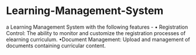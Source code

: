 # Learning-Management-System
a Learning Management System with the following features - • Registration Control: The ability to monitor and customize the registration processes of elearning curriculum. 
•Document Management: Upload and management of documents containing curricular content.
